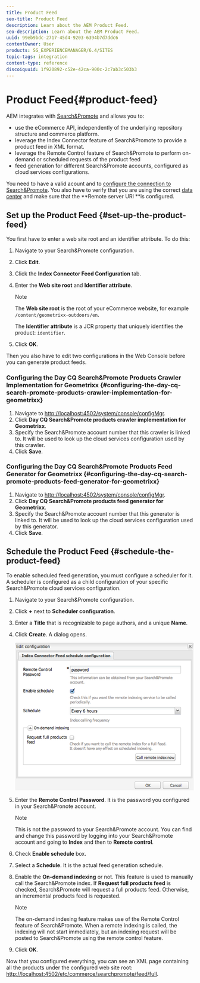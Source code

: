 ```yaml
---
title: Product Feed
seo-title: Product Feed
description: Learn about the AEM Product Feed.
seo-description: Learn about the AEM Product Feed.
uuid: 99eb9bdc-2717-45d4-9203-6394b7d7ddc6
contentOwner: User
products: SG_EXPERIENCEMANAGER/6.4/SITES
topic-tags: integration
content-type: reference
discoiquuid: 1f920892-c52e-42ca-900c-2c7ab3c503b3
---
```


# Product Feed{#product-feed}

AEM integrates with [Search&Promote](https://www.adobe.com/solutions/testing-targeting/searchandpromote.html) and allows you to:

* use the eCommerce API, independently of the underlying repository structure and commerce platform.
* leverage the Index Connector feature of Search&Promote to provide a product feed in XML format.
* leverage the Remote Control feature of Search&Promote to perform on-demand or scheduled requests of the product feed
* feed generation for different Search&Promote accounts, configured as cloud services configurations.

You need to have a valid acount and to [configure the connection to Search&Promote](/help/sites/administering/using/search-and-promote.md#configuring-the-connection-to-search-promote). You also have to verify that you are using the correct [data center](/help/sites/administering/using/search-and-promote.md#configuring-the-data-center) and make sure that the **Remote server URI **is configured.

## Set up the Product Feed {#set-up-the-product-feed}

You first have to enter a web site root and an identifier attribute. To do this:

1. Navigate to your Search&Promote configuration.
1. Click **Edit**.
1. Click the **Index Connector Feed Configuration** tab.
1. Enter the **Web site root** and **Identifier attribute**.

   >[!NOTE]
   >
   >The **Web site root** is the root of your eCommerce website, for example `/content/geometrixx-outdoors/en`.
   >
   >
   >The **Identifier attribute** is a JCR property that uniquely identifies the product: `identifier`.

1. Click **OK**.

Then you also have to edit two configurations in the Web Console before you can generate product feeds.

### Configuring the Day CQ Search&Promote Products Crawler Implementation for Geometrixx {#configuring-the-day-cq-search-promote-products-crawler-implementation-for-geometrixx}

1. Navigate to [http://localhost:4502/system/console/configMgr](http://localhost:4502/system/console/configMgr).
1. Click **Day CQ Search&Promote products crawler implementation for Geometrixx**.
1. Specify the Search&Promote account number that this crawler is linked to. It will be used to look up the cloud services configuration used by this crawler.
1. Click **Save**.

### Configuring the Day CQ Search&Promote Products Feed Generator for Geometrixx {#configuring-the-day-cq-search-promote-products-feed-generator-for-geometrixx}

1. Navigate to [http://localhost:4502/system/console/configMgr](http://localhost:4502/system/console/configMgr).
1. Click **Day CQ Search&Promote products feed generator for Geometrixx**.
1. Specify the Search&Promote account number that this generator is linked to. It will be used to look up the cloud services configuration used by this generator.
1. Click **Save**.

## Schedule the Product Feed {#schedule-the-product-feed}

To enable scheduled feed generation, you must configure a scheduler for it.  
A scheduler is configured as a child configuration of your specific Search&Promote cloud services configuration.

1. Navigate to your Search&Promote configuration.
1. Click **+** next to **Scheduler configuration**.
1. Enter a **Title** that is recognizable to page authors, and a unique **Name**.
1. Click **Create**. A dialog opens.

   ![](assets/chlimage_1-108.png)

1. Enter the **Remote Control Password**. It is the password you configured in your Search&Pronote account.

   >[!NOTE]
   >
   >This is not the password to your Search&Promote account. You can find and change this password by logging into your Search&Promote account and going to **Index** and then to **Remote control**.

1. Check **Enable schedule** box.
1. Select a **Schedule**. It is the actual feed generation schedule.
1. Enable the **On-demand indexing** or not. This feature is used to manually call the Search&Promote index. If **Request full products feed** is checked, Search&Promote will request a full products feed. Otherwise, an incremental products feed is requested.

   >[!NOTE]
   >
   >The on-demand indexing feature makes use of the Remote Control feature of Search&Promote. When a remote indexing is called, the indexing will not start immediately, but an indexing request will be posted to Search&Promote using the remote control feature.

1. Click **OK**.

Now that you configured everything, you can see an XML page containing all the products under the configured web site root: [http://localhost:4502/etc/commerce/searchpromote/feed/full](http://localhost:4502/etc/commerce/searchpromote/feed/full).
